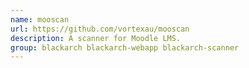 ```yaml
---
name: mooscan
url: https://github.com/vortexau/mooscan
description: A scanner for Moodle LMS.
group: blackarch blackarch-webapp blackarch-scanner
---
```

